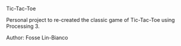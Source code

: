 Tic-Tac-Toe

Personal project to re-created the classic game of Tic-Tac-Toe using Processing 3.

Author: Fosse Lin-Bianco
